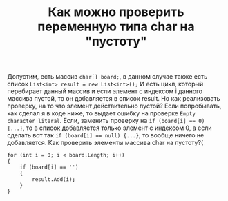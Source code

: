 ﻿---
title: "Как можно проверить переменную типа char на &quot;пустоту&quot;"
se.owner.user_id: 317877
se.owner.display_name: "JediMan4ik"
se.owner.link: "https://ru.stackoverflow.com/users/317877/jediman4ik"
se.link: "https://ru.stackoverflow.com/questions/954009/%d0%9a%d0%b0%d0%ba-%d0%bc%d0%be%d0%b6%d0%bd%d0%be-%d0%bf%d1%80%d0%be%d0%b2%d0%b5%d1%80%d0%b8%d1%82%d1%8c-%d0%bf%d0%b5%d1%80%d0%b5%d0%bc%d0%b5%d0%bd%d0%bd%d1%83%d1%8e-%d1%82%d0%b8%d0%bf%d0%b0-char-%d0%bd%d0%b0-%d0%bf%d1%83%d1%81%d1%82%d0%be%d1%82%d1%83"
se.question_id: 954009
se.post_type: question
se.score: 0
---
<p>Допустим, есть массив <code>char[] board;</code>, в данном случае также есть список <code>List&lt;int&gt; result = new List&lt;int&gt;();</code>
И есть цикл, который перебирает данный массив и если элемент с индексом i данного массива пустой, то он добавляется в список result. Но как реализовать проверку, на то что элемент действительно пустой? Если попробывать, как сделал я в коде ниже, то выдает ошибку на проверке <code>Empty character literal</code>. Если, заменить проверку  на <code>if (board[i] == 0) {...}</code>, то в список добавляется только элемент с индексом 0, а если сделать вот так <code>if (board[i] == null) {...}</code>, то вообще ничего не добавляется. Как проверить элементы массива char на пустоту?( </p>

<pre><code>for (int i = 0; i &lt; board.Length; i++)
{
    if (board[i] == '')
    {
        result.Add(i);
    }
}
</code></pre>
